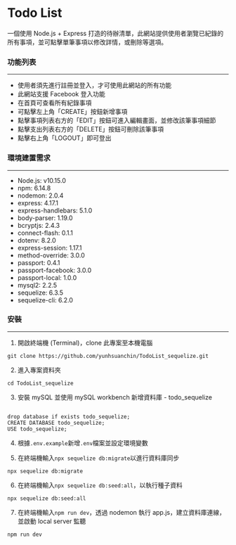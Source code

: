 # Todo List

一個使用 Node.js + Express 打造的待辦清單，此網站提供使用者瀏覽已紀錄的所有事項，並可點擊單筆事項以修改詳情，或刪除等選項。

### 功能列表

---

- 使用者須先進行註冊並登入，才可使用此網站的所有功能
- 此網站支援 Facebook 登入功能
- 在首頁可查看所有紀錄事項
- 可點擊左上角「CREATE」按鈕新增事項
- 點擊事項列表右方的「EDIT」按鈕可進入編輯畫面，並修改該筆事項細節
- 點擊支出列表右方的「DELETE」按鈕可刪除該筆事項
- 點擊右上角「LOGOUT」即可登出

### 環境建置需求

---

- Node.js: v10.15.0
- npm: 6.14.8
- nodemon: 2.0.4
- express: 4.17.1
- express-handlebars: 5.1.0
- body-parser: 1.19.0
- bcryptjs: 2.4.3
- connect-flash: 0.1.1
- dotenv: 8.2.0
- express-session: 1.17.1
- method-override: 3.0.0
- passport: 0.4.1
- passport-facebook: 3.0.0
- passport-local: 1.0.0
- mysql2: 2.2.5
- sequelize: 6.3.5
- sequelize-cli: 6.2.0

### 安裝

---

1. 開啟終端機 (Terminal)，clone 此專案至本機電腦
<p><code>git clone https://github.com/yunhsuanchin/TodoList_sequelize.git</code></p>

2. 進入專案資料夾
<p><code>cd TodoList_sequelize</code></p>

3. 安裝 mySQL 並使用 mySQL workbench 新增資料庫 - todo_sequelize
<p><code>
drop database if exists todo_sequelize;
CREATE DATABASE todo_sequelize;
USE todo_sequelize;
</code></p>

4. 根據`.env.example`新增`.env`檔案並設定環境變數

5. 在終端機輸入`npx sequelize db:migrate`以進行資料庫同步
<p><code>npx sequelize db:migrate</code></p>

6. 在終端機輸入`npx sequelize db:seed:all`，以執行種子資料
<p><code>npx sequelize db:seed:all</code></p>

7. 在終端機輸入`npm run dev`，透過 nodemon 執行 app.js，建立資料庫連線，並啟動 local server 監聽
<p><code>npm run dev</code></p>

